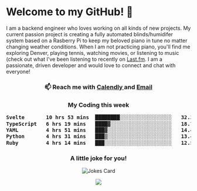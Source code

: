 <h1> Welcome to my GitHub! 👋 </h1>


  I am a backend engineer who loves working on all kinds of new projects. My current passion project is creating a fully automated blinds/humidifer system based on a Rasberry Pi to keep my beloved piano in tune no matter changing weather conditions. When I am not practicing piano, you'll find me exploring Denver, playing tennis, watching movies, or listening to music (check out what I've been listening to recently on [Last.fm](https://www.last.fm/user/mballa000). I am a passionate, driven developer and would love to connect and chat with everyone!

<h3 align = "center"> 📫 Reach me with <a href = "https://calendly.com/msbrandt00/30min"> Calendly </a> and <a href="mailto:msbrandt00@gmail.com">Email</a> 
 </h3>


 
<div align = "center"
[![Anurag's GitHub stats](https://github-readme-stats.vercel.app/api?username=mbrandt00)](https://github.com/anuraghazra/github-readme-stats)
          </div>
<h3 align="center">
  My Coding this week
<!--START_SECTION:waka-->

```txt
Svelte       10 hrs 53 mins  ████████░░░░░░░░░░░░░░░░░   32.37 %
TypeScript   6 hrs 19 mins   ████▓░░░░░░░░░░░░░░░░░░░░   18.78 %
YAML         4 hrs 51 mins   ███▓░░░░░░░░░░░░░░░░░░░░░   14.45 %
Python       4 hrs 31 mins   ███▒░░░░░░░░░░░░░░░░░░░░░   13.44 %
Ruby         4 hrs 14 mins   ███░░░░░░░░░░░░░░░░░░░░░░   12.58 %
```

<!--END_SECTION:waka-->

### A little joke for you!

![Jokes Card](https://readme-jokes.vercel.app/api?hideBorder)

<a href="https://www.linkedin.com/in/mbrandt00/"><img src="https://img.shields.io/badge/linkedin-%230077B5.svg?&style=for-the-badge&logo=linkedin&logoColor=white" /></a>
